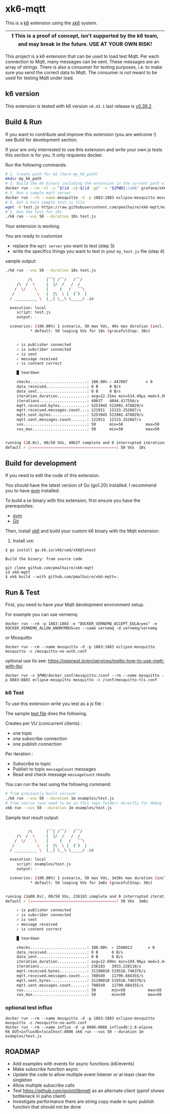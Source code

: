 # xk6-mqtt

This is a [k6](https://go.k6.io/k6) extension using the [xk6](https://github.com/grafana/xk6) system.

| :exclamation: This is a proof of concept, isn't supported by the k6 team, and may break in the future. USE AT YOUR OWN RISK! |
| ---------------------------------------------------------------------------------------------------------------------------- |

This project is a k6 extension that can be used to load test Mqtt.
Per each connection to Mqtt, many messages can be sent. These messages are an array of strings.
There is also a consumer for testing purposes, i.e. to make sure you send the correct data to Mqtt.
The consumer is not meant to be used for testing Mqtt under load.

## k6 version

This extension is tested with k6 version `v0.43.1` last release is [v0.39.2](https://github.com/pmalhaire/xk6-mqtt/releases/tag/v0.39.2).


## Build & Run

If you want to contribute and improve this extension (you are welcome !) see Build for development section.

If your are only interrested to use this extension and write your own js tests this section is for you.
It only requieres docker.

Run the following commands.

```bash
# 1. Create path for k6 (here my_k6_path)
mkdir my_k6_path
# 2. Build the k6 binary including the extension in the current path with
docker run --rm -it -u "$(id -u):$(id -g)" -v "${PWD}:/xk6" grafana/xk6 build v0.43.1 --with github.com/pmalhaire/xk6-mqtt@v0.39.1
# 3. Run a sample mqtt server
docker run --rm --name mosquitto -d -p 1883:1883 eclipse-mosquitto mosquitto -c /mosquitto-no-auth.conf
# 4. Get a test sample test.js file
wget -O test.js https://raw.githubusercontent.com/pmalhaire/xk6-mqtt/main/examples/test.js
# 5. Run the test for 10s
./k6 run --vus 50 --duration 10s test.js
```

Your extension is working.

You are ready to customize
- replace the `mqtt server` you want to test (step 3)
- write the specifics things you want to test in your `my_test.js` file (step 4)


sample output:

```bash
./k6 run --vus 50 --duration 10s test.js

          /\      |‾‾| /‾‾/   /‾‾/
     /\  /  \     |  |/  /   /  /
    /  \/    \    |     (   /   ‾‾\
   /          \   |  |\  \ |  (‾)  |
  / __________ \  |__| \__\ \_____/ .io

  execution: local
     script: test.js
     output: -

  scenarios: (100.00%) 1 scenario, 50 max VUs, 40s max duration (incl. graceful stop):
           * default: 50 looping VUs for 10s (gracefulStop: 30s)


     ✓ is publisher connected
     ✓ is subcriber connected
     ✓ is sent
     ✓ message received
     ✓ is content correct

     █ teardown

     checks.........................: 100.00% ✓ 447007        ✗ 0
     data_received..................: 0 B     0 B/s
     data_sent......................: 0 B     0 B/s
     iteration_duration.............: avg=12.31ms min=514.49µs med=3.36ms max=79.2ms p(90)=44.25ms p(95)=46.17ms
     iterations.....................: 40637   4044.417556/s
     mqtt.received.bytes............: 5253945 522901.478829/s
     mqtt.received.messages.count...: 121911  12133.252667/s
     mqtt.sent.bytes................: 5253945 522901.478829/s
     mqtt.sent.messages.count.......: 121911  12133.252667/s
     vus............................: 50      min=50          max=50
     vus_max........................: 50      min=50          max=50


running (10.0s), 00/50 VUs, 40637 complete and 0 interrupted iterations
default ✓ [======================================] 50 VUs  10s
```

## Build for development

If you need to edit the code of this extension.

You should have the latest version of Go (go1.20) installed.
I recommend you to have [gvm](https://github.com/moovweb/gvm) installed.

To build a `k6` binary with this extension, first ensure you have the prerequisites:

- [gvm](https://github.com/moovweb/gvm)
- [Git](https://git-scm.com/)

Then, install [xk6](https://github.com/grafana/xk6) and build your custom k6 binary with the Mqtt extension:

1. Install `xk6`:
  ```shell
  $ go install go.k6.io/xk6/cmd/xk6@latest
  ```

    Build the binary: from source code
  ```shell
  git clone github.com/pmalhaire/xk6-mqtt
  cd xk6-mqtt
  $ xk6 build --with github.com/pmalhaire/xk6-mqtt=.
  ```

## Run & Test

First, you need to have your Mqtt development environment setup.

For example you can use vernemq

```
docker run --rm -p 1883:1883 -e "DOCKER_VERNEMQ_ACCEPT_EULA=yes" -e DOCKER_VERNEMQ_ALLOW_ANONYMOUS=on --name vernemq -d vernemq/vernemq
```

or Mosquitto

```
docker run --rm --name mosquitto -d -p 1883:1883 eclipse-mosquitto mosquitto -c /mosquitto-no-auth.conf
```

optional use tls see: https://openest.io/en/services/mqtts-how-to-use-mqtt-with-tls/

```
docker run -v $PWD/docker_conf/mosquitto:/conf --rm --name mosquitto -p 8883:8883 eclipse-mosquitto mosquitto -c /conf/mosquitto-tls.conf
```

### k6 Test

To use this extension write you test as a js file :

The sample [test file](examples/test.js) does the following.

Creates per VU (concurrent clients) :
- one topic
- one subscribe connection
- one publish connection

Per iteration :
- Subscribe to topic
- Publish to topic `messageCount` messages
- Read and check message `messageCount` results

You can run the test using the following command:

```bash
# from previously built version
./k6 run --vus 50 --duration 1m examples/test.js
# from source (you need to be in this repo folder) directly for debug
xk6 run --vus 50 --duration 1m examples/test.js
```

Sample test result output:

```bash

          /\      |‾‾| /‾‾/   /‾‾/
     /\  /  \     |  |/  /   /  /
    /  \/    \    |     (   /   ‾‾\
   /          \   |  |\  \ |  (‾)  |
  / __________ \  |__| \__\ \_____/ .io

  execution: local
     script: examples/test.js
     output: -

  scenarios: (100.00%) 1 scenario, 50 max VUs, 1m30s max duration (incl. graceful stop):
           * default: 50 looping VUs for 1m0s (gracefulStop: 30s)


running (1m00.0s), 00/50 VUs, 236183 complete and 0 interrupted iterations
default ✓ [======================================] 50 VUs  1m0s

     ✓ is publisher connected
     ✓ is subcriber connected
     ✓ is sent
     ✓ message received
     ✓ is content correct

     █ teardown

     checks.........................: 100.00%  ✓ 2598013       ✗ 0
     data_received..................: 0 B      0 B/s
     data_sent......................: 0 B      0 B/s
     iteration_duration.............: avg=12.69ms min=104.96µs med=3.44ms max=92.4ms p(90)=44.18ms p(95)=46.17ms
     iterations.....................: 236183   3933.228118/s
     mqtt.received.bytes............: 31196010 519516.746376/s
     mqtt.received.messages.count...: 708549   11799.684355/s
     mqtt.sent.bytes................: 31196010 519516.746376/s
     mqtt.sent.messages.count.......: 708549   11799.684355/s
     vus............................: 50       min=50          max=50
     vus_max........................: 50       min=50          max=50


```

### optional test influx

```
docker run --rm --name mosquitto -d -p 1883:1883 eclipse-mosquitto mosquitto -c /mosquitto-no-auth.conf
docker run --rm --name influx -d -p 8086:8086 influxdb:1.8-alpine
K6_OUT=influxdb=localhost:8086 xk6 run --vus 50 --duration 1m examples/test.js
```

## ROADMAP

- Add examples with events for async functions (k6/events)
- Make subscribe function async
- Update the code to allow multiple event listener or at least clean the singleton
- Allow multiple subscribe calls
- Test https://github.com/goiiot/libmqtt as an alternate client (pprof shows bottleneck in paho client)
- Investigate performance there are string copy made in sync publish function that should not be done
